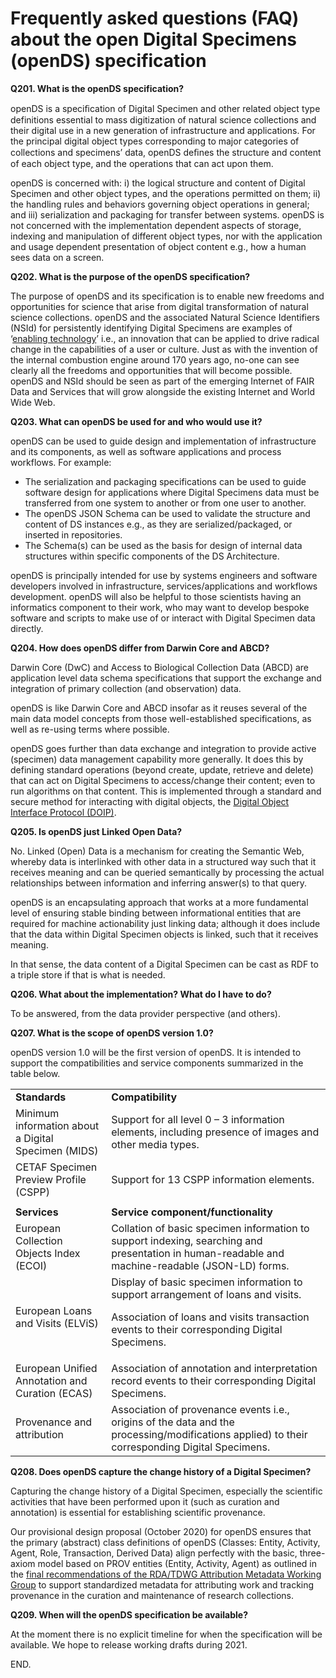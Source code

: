 # Frequently asked questions (FAQ) about the open Digital Specimens (openDS) specification

**Q201. What is the openDS specification?**

openDS is a speciﬁcation of Digital Specimen and other related object type definitions essential to mass digitization of natural science collections and their digital use in a new generation of infrastructure and applications. For the principal digital object types corresponding to major categories of collections and specimens’ data, openDS deﬁnes the structure and content of each object type, and the operations that can act upon them.

openDS is concerned with: i) the logical structure and content of Digital Specimen and other object types, and the operations permitted on them; ii) the handling rules and behaviors governing object operations in general; and iii) serialization and packaging for transfer between systems. openDS is not concerned with the implementation dependent aspects of storage, indexing and manipulation of different object types, nor with the application and usage dependent presentation of object content e.g., how a human sees data on a screen.

**Q202. What is the purpose of the openDS specification?**

The purpose of openDS and its specification is to enable new freedoms and opportunities for science that arise from digital transformation of natural science collections. openDS and the associated Natural Science Identifiers (NSId) for persistently identifying Digital Specimens are examples of ‘[enabling technology](https://en.wikipedia.org/wiki/Enabling_technology)’ i.e., an innovation that can be applied to drive radical change in the capabilities of a user or culture. Just as with the invention of the internal combustion engine around 170 years ago, no-one can see clearly all the freedoms and opportunities that will become possible. openDS and NSId should be seen as part of the emerging Internet of FAIR Data and Services that will grow alongside the existing Internet and World Wide Web.

**Q203. What can openDS be used for and who would use it?**

openDS can be used to guide design and implementation of infrastructure and its components, as well as software applications and process workflows. For example:

- The serialization and packaging specifications can be used to guide software design for applications where Digital Specimens data must be transferred from one system to another or from one user to another.
- The openDS JSON Schema can be used to validate the structure and content of DS instances e.g., as they are serialized/packaged, or inserted in repositories.
- The Schema(s) can be used as the basis for design of internal data structures within specific components of the DS Architecture.

openDS is principally intended for use by systems engineers and software developers involved in infrastructure, services/applications and workflows development. openDS will also be helpful to those scientists having an informatics component to their work, who may want to develop bespoke software and scripts to make use of or interact with Digital Specimen data directly.

**Q204. How does openDS differ from Darwin Core and ABCD?**

Darwin Core (DwC) and Access to Biological Collection Data (ABCD) are application level data schema specifications that support the exchange and integration of primary collection (and observation) data.

openDS is like Darwin Core and ABCD insofar as it reuses several of the main data model concepts from those well-established specifications, as well as re-using terms where possible. 

openDS goes further than data exchange and integration to provide active (specimen) data management capability more generally. It does this by defining standard operations (beyond create, update, retrieve and delete) that can act on Digital Specimens to access/change their content; even to run algorithms on that content. This is implemented through a standard and secure method for interacting with digital objects, the [Digital Object Interface Protocol (DOIP)](https://www.dona.net/sites/default/files/2018-11/DOIPv2Spec_1.pdf).

**Q205. Is openDS just Linked Open Data?**

No. Linked (Open) Data is a mechanism for creating the Semantic Web, whereby data is interlinked with other data in a structured way such that it receives meaning and can be queried semantically by processing the actual relationships between information and inferring answer(s) to that query.

openDS is an encapsulating approach that works at a more fundamental level of ensuring stable binding between informational entities that are required for machine actionability just linking data; although it does include that the data within Digital Specimen objects is linked, such that it receives meaning.

In that sense, the data content of a Digital Specimen can be cast as RDF to a triple store if that is what is needed.

**Q206. What about the implementation? What do I have to do?**

To be answered, from the data provider perspective (and others).

**Q207. What is the scope of openDS version 1.0?**

openDS version 1.0 will be the first version of openDS. It is intended to support the compatibilities and service components summarized in the table below.

<table>
  <tr>
   <td><strong>Standards</strong>
   </td>
   <td><strong>Compatibility</strong>
   </td>
  </tr>
  <tr>
   <td>Minimum information about a Digital Specimen (MIDS)
   </td>
   <td>Support for all level 0 – 3 information elements, including presence of images and other media types.
   </td>
  </tr>
  <tr>
   <td>CETAF Specimen Preview Profile (CSPP)
   </td>
   <td>Support for 13 CSPP information elements.
   </td>
  </tr>
  <tr>
   <td>
   </td>
   <td>
   </td>
  </tr>
  <tr>
   <td><strong>Services</strong>
   </td>
   <td><strong>Service component/functionality</strong>
   </td>
  </tr>
  <tr>
   <td>European Collection Objects Index (ECOI)
   </td>
   <td>Collation of basic specimen information to support indexing, searching and presentation in human-readable and machine-readable (JSON-LD) forms.
   </td>
  </tr>
  <tr>
   <td>European Loans and Visits (ELViS)
   </td>
   <td>Display of basic specimen information to support arrangement of loans and visits.
<p>
Association of loans and visits transaction events to their corresponding Digital Specimens.
   </td>
  </tr>
  <tr>
   <td>European Unified Annotation and Curation (ECAS)
   </td>
   <td>Association of annotation and interpretation record events to their corresponding Digital Specimens.
   </td>
  </tr>
  <tr>
   <td>Provenance and attribution
   </td>
   <td>Association of provenance events i.e., origins of the data and the processing/modifications applied) to their corresponding Digital Specimens.
   </td>
  </tr>
</table>

**Q208. Does openDS capture the change history of a Digital Specimen?**

Capturing the change history of a Digital Specimen, especially the scientific activities that have been performed upon it (such as curation and annotation) is essential for establishing scientific provenance.

Our provisional design proposal (October 2020) for openDS ensures that the primary (abstract) class definitions of openDS (Classes: Entity, Activity, Agent, Role, Transaction, Derived Data) align perfectly with the basic, three-axiom model based on PROV entities (Entity, Activity, Agent) as outlined in the [final recommendations of the RDA/TDWG Attribution Metadata Working Group](http://dx.doi.org/10.15497/RDA00029) to support standardized metadata for attributing work and tracking provenance in the curation and maintenance of research collections.

**Q209. When will the openDS specification be available?**

At the moment there is no explicit timeline for when the specification will be available. We hope to release working drafts during 2021.


END.